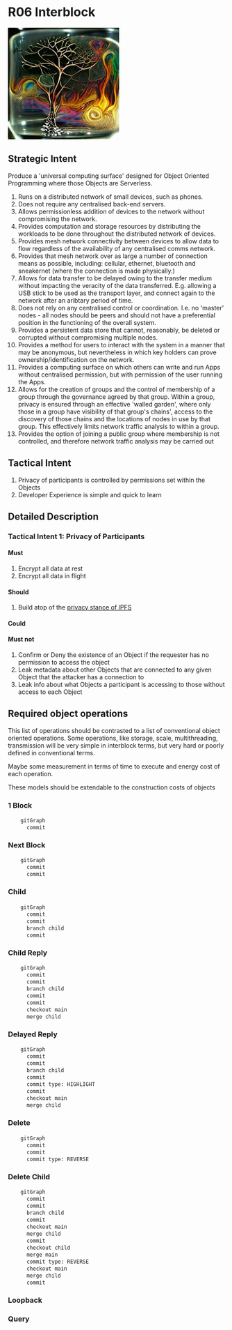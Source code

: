 # R06 Interblock

![R06 Interblock](/nfts/interblock.png)

## Strategic Intent

Produce a 'universal computing surface' designed for Object Oriented Programming where those Objects are Serverless.

1. Runs on a distributed network of small devices, such as phones.
1. Does not require any centralised back-end servers.
1. Allows permissionless addition of devices to the network without compromising the network.
1. Provides computation and storage resources by distributing the workloads to be done throughout the distributed network of devices.
1. Provides mesh network connectivity between devices to allow data to flow regardless of the availability of any centralised comms network.
1. Provides that mesh network over as large a number of connection means as possible, including: cellular, ethernet, bluetooth and sneakernet (where the connection is made physically.)
1. Allows for data transfer to be delayed owing to the transfer medium without impacting the veracity of the data transferred. E.g. allowing a USB stick to be used as the transport layer, and connect again to the network after an aribtary period of time.
1. Does not rely on any centralised control or coordination. I.e. no 'master' nodes - all nodes should be peers and should not have a preferential position in the functioning of the overall system.
1. Provides a persistent data store that cannot, reasonably, be deleted or corrupted without compromising multiple nodes.
1. Provides a method for users to interact with the system in a manner that may be anonymous, but nevertheless in which key holders can prove ownership/identification on the network.
1. Provides a computing surface on which others can write and run Apps without centralised permission, but with permission of the user running the Apps.
1. Allows for the creation of groups and the control of membership of a group through the governance agreed by that group. Within a group, privacy is ensured through an effective 'walled garden', where only those in a group have visibility of that group's chains', access to the discovery of those chains and the locations of nodes in use by that group. This effectively limits network traffic analysis to within a group.
1. Provides the option of joining a public group where membership is not controlled, and therefore network traffic analysis may be carried out

## Tactical Intent

1. Privacy of participants is controlled by permissions set within the Objects
1. Developer Experience is simple and quick to learn

## Detailed Description

### Tactical Intent 1: Privacy of Participants

#### Must

1. Encrypt all data at rest
1. Encrypt all data in flight

#### Should

1. Build atop of the [privacy stance of IPFS](https://docs.ipfs.io/concepts/privacy-and-encryption/#what-s-public-on-ipfs)

#### Could

#### Must not

1. Confirm or Deny the existence of an Object if the requester has no permission to access the object
1. Leak metadata about other Objects that are connected to any given Object that the attacker has a connection to
1. Leak info about what Objects a participant is accessing to those without access to each Object

## Required object operations

This list of operations should be contrasted to a list of conventional object oriented operations. Some operations, like storage, scale, multithreading, transmission will be very simple in interblock terms, but very hard or poorly defined in conventional terms.

Maybe some measurement in terms of time to execute and energy cost of each operation.

These models should be extendable to the construction costs of objects

### 1 Block

```mermaid
    gitGraph
      commit
```

### Next Block

```mermaid
    gitGraph
      commit
      commit
```

### Child

```mermaid
    gitGraph
      commit
      commit
      branch child
      commit
```

### Child Reply

```mermaid
    gitGraph
      commit
      commit
      branch child
      commit
      commit
      checkout main
      merge child
```

### Delayed Reply

```mermaid
    gitGraph
      commit
      commit
      branch child
      commit
      commit type: HIGHLIGHT
      commit
      checkout main
      merge child
```

### Delete

```mermaid
    gitGraph
      commit
      commit
      commit type: REVERSE
```

### Delete Child

```mermaid
    gitGraph
      commit
      commit
      branch child
      commit
      checkout main
      merge child
      commit
      checkout child
      merge main
      commit type: REVERSE
      checkout main
      merge child
      commit
```

### Loopback

### Query
